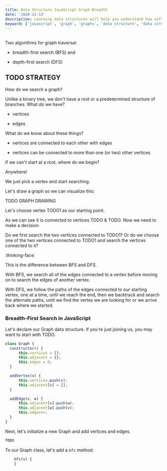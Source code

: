 ```yaml
---
title: Data Structure JavaScript Graph Breadth  
date: '2020-11-13'
description: Learning data structures will help you understand how software works and improve your problem-solving skills. In this tutorial, you will learn the graph data structure in JavaScript. 
keyword: ['javascript', 'graph', 'graphs', 'data structure', 'data structures']
---
```




## 

Two algorithms for graph traversal: 

* breadth-first search (BFS) and

* depth-first search (DFS)


## TODO STRATEGY

How do we search a graph? 

Unlike a binary tree, we don't have a root or a predetermined structure of branches. What _do_ we have? 

* vertices

* edges 

What do we know about these things? 

* vertices are connected to each other with edges

* vertices can be connected to more than one (or two) other vertices

If we can't start at a root, where do we begin? 

Anywhere! 

We just pick a vertex and start searching. 

Let's draw a graph so we can visualize this: 

TODO GRAPH DRAWING 

Let's choose vertex TODO1 as our starting point. 

As we can see it is connected to vertices TODO & TODO. Now we need to make a decision. 

Do we first search the two vertices connected to TODO1? Or do we choose one of the two vertices connected to TODO1 and search the vertices connected to it? 

:thinking-face:

This is the difference between BFS and DFS. 

With BFS, we search all of the edges connected to a vertex before moving on to search the edges of another vertex. 

With DFS, we follow the paths of the edges connected to our starting vertex, one at a time, until we reach the end, then we backtrack and search the alternate paths, until we find the vertex we are looking for or we arrive back where we started. 




 

### Breadth-First Search in JavaScript

Let's declare our Graph data structure. If you're just joining us, you may want to start with TODO.

```js
class Graph {
  constructor() {
      this.vertices = [];
      this.adjacent = {};
      this.edges = 0;
  }

  addVertex(v) {
      this.vertices.push(v);
      this.adjacent[v] = [];
  }

  addEdge(v, w) {
      this.adjacent[v].push(w);
      this.adjacent[w].push(v);
      this.edges++;
  }
}
```

Next, let's initialize a new Graph and add vertices and edges. 

```js
TODO
```

To our Graph class, let's add a `bfs` method:
```js
    bfs(v) {
    }
```






##